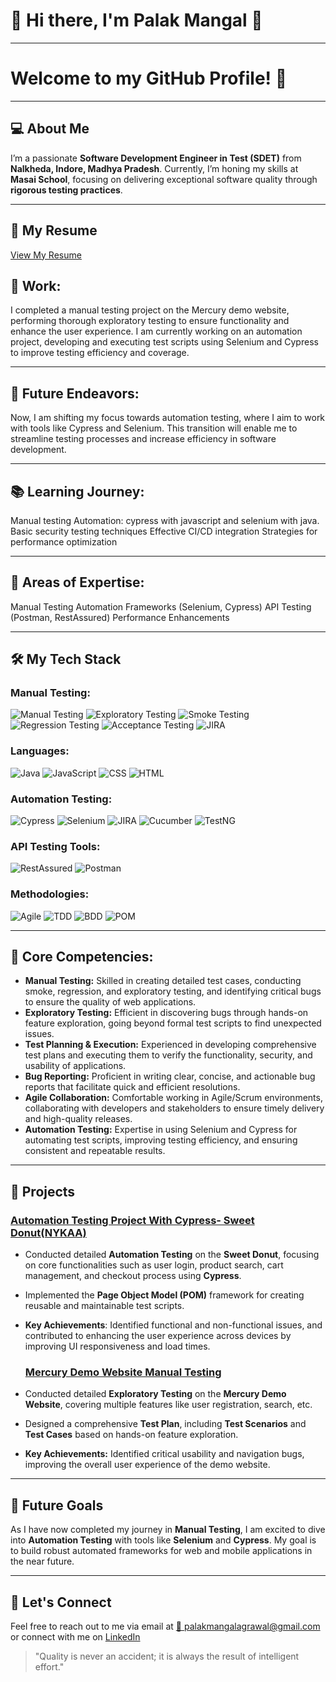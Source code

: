 # 👋 Hi there, I'm Palak Mangal 🌟
---

# Welcome to my GitHub Profile! 🚀

---

## 💻 About Me

I’m a passionate **Software Development Engineer in Test (SDET)** from **Nalkheda, Indore, Madhya Pradesh**. Currently, I’m honing my skills at **Masai School**, focusing on delivering exceptional software quality through **rigorous testing practices**.

---
## 📄 My Resume
[View My Resume](https://drive.google.com/file/d/1Tf0u3p6xOMQcrMYgMguIaElk0DiDmJjd/view?usp=sharing) 

## 🔧 Work:
I completed a manual testing project on the Mercury demo website, performing thorough exploratory testing to ensure functionality and enhance the user experience. I am currently working on an automation project, developing and executing test scripts using Selenium and Cypress to improve testing efficiency and coverage.

---

## 🚀 Future Endeavors:
Now, I am shifting my focus towards automation testing, where I aim to work with tools like Cypress and Selenium. This transition will enable me to streamline testing processes and increase efficiency in software development.

---

## 📚 Learning Journey:
Manual testing
Automation: cypress with javascript and selenium with java.
Basic security testing techniques
Effective CI/CD integration
Strategies for performance optimization

---

## 💬 Areas of Expertise:
Manual Testing
Automation Frameworks (Selenium, Cypress)
API Testing (Postman, RestAssured)
Performance Enhancements


---



## 🛠️ My Tech Stack

### Manual Testing:
![Manual Testing](https://img.shields.io/badge/Manual_Testing-FFA500?style=flat)
![Exploratory Testing](https://img.shields.io/badge/Exploratory_Testing-8E44AD?style=flat)
![Smoke Testing](https://img.shields.io/badge/Smoke_Testing-FF9900?style=flat)
![Regression Testing](https://img.shields.io/badge/Regression_Testing-3E8E41?style=flat)
![Acceptance Testing](https://img.shields.io/badge/Acceptance_Testing-2ECC71?style=flat)
![JIRA](https://img.shields.io/badge/JIRA-0052CC?style=flat&logo=jira&logoColor=white)


### Languages:
![Java](https://img.shields.io/badge/Java-007396?style=flat&logo=java&logoColor=white) 
![JavaScript](https://img.shields.io/badge/JavaScript-FFE600?style=flat&logo=javascript&logoColor=black)
![CSS](https://img.shields.io/badge/CSS-1572B6?style=flat&logo=css3&logoColor=white)
![HTML](https://img.shields.io/badge/HTML-E34F26?style=flat&logo=html5&logoColor=white)


### Automation Testing:
![Cypress](https://img.shields.io/badge/Cypress-061A35?style=flat&logo=cypress&logoColor=white)
![Selenium](https://img.shields.io/badge/Selenium-FFF200?style=flat&logo=selenium&logoColor=black)
![JIRA](https://img.shields.io/badge/JIRA-0052CC?style=flat&logo=jira&logoColor=white)
![Cucumber](https://img.shields.io/badge/Cucumber-6DB33F?style=flat&logo=cucumber&logoColor=white)
![TestNG](https://img.shields.io/badge/TestNG-DC3C24?style=flat&logo=testng&logoColor=white)


### API Testing Tools:
![RestAssured](https://img.shields.io/badge/RestAssured-2C6B1F?style=flat&logo=rest-assured&logoColor=white)
![Postman](https://img.shields.io/badge/Postman-FF6C37?style=flat&logo=postman&logoColor=white)


### Methodologies:
![Agile](https://img.shields.io/badge/Agile-3EAA5C?style=flat)
![TDD](https://img.shields.io/badge/TDD-FFB300?style=flat)
![BDD](https://img.shields.io/badge/BDD-5C6BC0?style=flat)
![POM](https://img.shields.io/badge/POM-FF6347?style=flat)



---



## 🌟 Core Competencies:

- **Manual Testing:** Skilled in creating detailed test cases, conducting smoke, regression, and exploratory testing, and identifying critical bugs to ensure the quality of web applications.
- **Exploratory Testing:** Efficient in discovering bugs through hands-on feature exploration, going beyond formal test scripts to find unexpected issues.
- **Test Planning & Execution:** Experienced in developing comprehensive test plans and executing them to verify the functionality, security, and usability of applications.
- **Bug Reporting:** Proficient in writing clear, concise, and actionable bug reports that facilitate quick and efficient resolutions.
- **Agile Collaboration:** Comfortable working in Agile/Scrum environments, collaborating with developers and stakeholders to ensure timely delivery and high-quality releases.
- **Automation Testing:** Expertise in using Selenium and Cypress for automating test scripts, improving testing efficiency, and ensuring consistent and repeatable results.

---

## 🚀 Projects

### **[Automation Testing Project With Cypress- Sweet Donut(NYKAA)](https://github.com/Palak345/Sweet-Donut-Website-Tested-with-Cypress)**
- Conducted detailed **Automation Testing** on the **Sweet Donut**, focusing on core functionalities such as user login, product search, cart management, and checkout process using 
**Cypress**.
- Implemented the **Page Object Model (POM)** framework for creating reusable and maintainable test scripts.
- **Key Achievements**: Identified functional and non-functional issues, and contributed to enhancing the user experience across devices by improving UI 
  responsiveness and load times.



  ### **[Mercury Demo Website Manual Testing](https://github.com/Palak345/MercuryDemo)**
- Conducted detailed **Exploratory Testing** on the **Mercury Demo Website**, covering multiple features like user registration, search, etc.
- Designed a comprehensive **Test Plan**, including **Test Scenarios** and **Test Cases** based on hands-on feature exploration.
- **Key Achievements:** Identified critical usability and navigation bugs, improving the overall user experience of the demo website.

  
---


## 🔮 Future Goals

As I have now completed my journey in **Manual Testing**, I am excited to dive into **Automation Testing** with tools like **Selenium** and **Cypress**. My goal is to build robust automated frameworks for web and mobile applications in the near future.


---

## 🤝 Let's Connect

Feel free to reach out to me via email at [📧 palakmangalagrawal@gmail.com](mailto:palakmangalagrawal@gmail.com) or connect with me on [LinkedIn](https://www.linkedin.com/in/palak-mangal-b839ba33a)


> "Quality is never an accident; it is always the result of intelligent effort."
